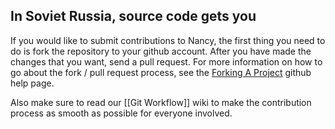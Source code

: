 ## In Soviet Russia, source code gets you

If you would like to submit contributions to Nancy, the first thing you need to do is fork the repository to your github account. After you have made the changes that you want, send a pull request. For more information on how to go about the fork / pull request process, see the [Forking A Project](http://help.github.com/forking) github help page.

Also make sure to read our [[Git Workflow]] wiki to make the contribution process as smooth as possible for everyone involved.